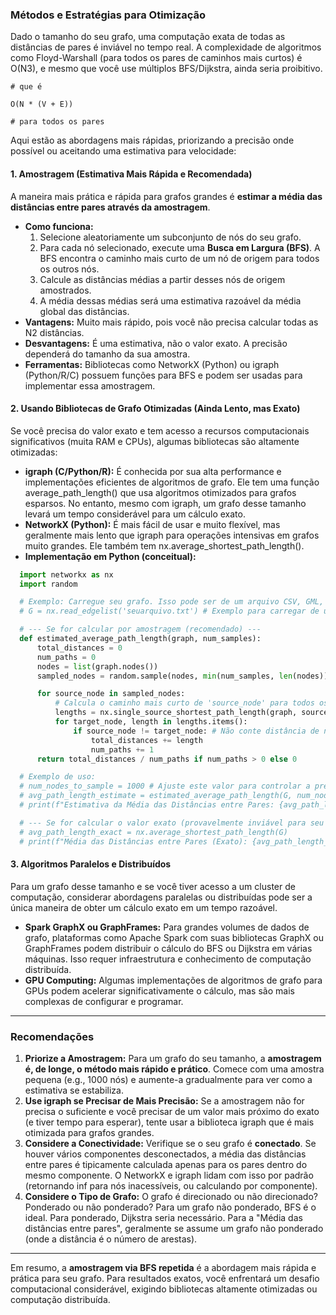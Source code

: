 ### **Métodos e Estratégias para Otimização**

Dado o tamanho do seu grafo, uma computação exata de todas as distâncias de pares é inviável no tempo real. A complexidade de algoritmos como Floyd-Warshall (para todos os pares de caminhos mais curtos) é O(N3), e mesmo que você use múltiplos BFS/Dijkstra, ainda seria proibitivo.

~~~
# que é 

O(N * (V + E))

# para todos os pares
~~~

Aqui estão as abordagens mais rápidas, priorizando a precisão onde possível ou aceitando uma estimativa para velocidade:

#### **1\. Amostragem (Estimativa Mais Rápida e Recomendada)**

A maneira mais prática e rápida para grafos grandes é **estimar a média das distâncias entre pares através da amostragem**.

* **Como funciona:**  
  1. Selecione aleatoriamente um subconjunto de nós do seu grafo.  
  2. Para cada nó selecionado, execute uma **Busca em Largura (BFS)**. A BFS encontra o caminho mais curto de um nó de origem para todos os outros nós.  
  3. Calcule as distâncias médias a partir desses nós de origem amostrados.  
  4. A média dessas médias será uma estimativa razoável da média global das distâncias.  
* **Vantagens:** Muito mais rápido, pois você não precisa calcular todas as N2 distâncias.  
* **Desvantagens:** É uma estimativa, não o valor exato. A precisão dependerá do tamanho da sua amostra.  
* **Ferramentas:** Bibliotecas como NetworkX (Python) ou igraph (Python/R/C) possuem funções para BFS e podem ser usadas para implementar essa amostragem.

#### **2\. Usando Bibliotecas de Grafo Otimizadas (Ainda Lento, mas Exato)**

Se você precisa do valor exato e tem acesso a recursos computacionais significativos (muita RAM e CPUs), algumas bibliotecas são altamente otimizadas:

* **igraph (C/Python/R):** É conhecida por sua alta performance e implementações eficientes de algoritmos de grafo. Ele tem uma função average\_path\_length() que usa algoritmos otimizados para grafos esparsos. No entanto, mesmo com igraph, um grafo desse tamanho levará um tempo considerável para um cálculo exato.  
* **NetworkX (Python):** É mais fácil de usar e muito flexível, mas geralmente mais lento que igraph para operações intensivas em grafos muito grandes. Ele também tem nx.average\_shortest\_path\_length().  
* **Implementação em Python (conceitual):**  
~~~Python  
  import networkx as nx  
  import random

  # Exemplo: Carregue seu grafo. Isso pode ser de um arquivo CSV, GML, etc.  
  # G = nx.read_edgelist('seuarquivo.txt') # Exemplo para carregar de um arquivo de arestas

  # --- Se for calcular por amostragem (recomendado) ---  
  def estimated_average_path_length(graph, num_samples):  
      total_distances = 0  
      num_paths = 0  
      nodes = list(graph.nodes())  
      sampled_nodes = random.sample(nodes, min(num_samples, len(nodes)))

      for source_node in sampled_nodes:  
          # Calcula o caminho mais curto de 'source_node' para todos os outros nós  
          lengths = nx.single_source_shortest_path_length(graph, source_node)  
          for target_node, length in lengths.items():  
              if source_node != target_node: # Não conte distância de nó para ele mesmo  
                  total_distances += length  
                  num_paths += 1  
      return total_distances / num_paths if num_paths > 0 else 0

  # Exemplo de uso:  
  # num_nodes_to_sample = 1000 # Ajuste este valor para controlar a precisão/velocidade  
  # avg_path_length_estimate = estimated_average_path_length(G, num_nodes_to_sample)  
  # print(f"Estimativa da Média das Distâncias entre Pares: {avg_path_length_estimate}")

  # --- Se for calcular o valor exato (provavelmente inviável para seu grafo) ---  
  # avg_path_length_exact = nx.average_shortest_path_length(G)  
  # print(f"Média das Distâncias entre Pares (Exato): {avg_path_length_exact}")
~~~

#### **3\. Algoritmos Paralelos e Distribuídos**

Para um grafo desse tamanho e se você tiver acesso a um cluster de computação, considerar abordagens paralelas ou distribuídas pode ser a única maneira de obter um cálculo exato em um tempo razoável.

* **Spark GraphX ou GraphFrames:** Para grandes volumes de dados de grafo, plataformas como Apache Spark com suas bibliotecas GraphX ou GraphFrames podem distribuir o cálculo do BFS ou Dijkstra em várias máquinas. Isso requer infraestrutura e conhecimento de computação distribuída.  
* **GPU Computing:** Algumas implementações de algoritmos de grafo para GPUs podem acelerar significativamente o cálculo, mas são mais complexas de configurar e programar.

---

### **Recomendações**

1. **Priorize a Amostragem:** Para um grafo do seu tamanho, a **amostragem é, de longe, o método mais rápido e prático**. Comece com uma amostra pequena (e.g., 1000 nós) e aumente-a gradualmente para ver como a estimativa se estabiliza.  
2. **Use igraph se Precisar de Mais Precisão:** Se a amostragem não for precisa o suficiente e você precisar de um valor mais próximo do exato (e tiver tempo para esperar), tente usar a biblioteca igraph que é mais otimizada para grafos grandes.  
3. **Considere a Conectividade:** Verifique se o seu grafo é **conectado**. Se houver vários componentes desconectados, a média das distâncias entre pares é tipicamente calculada apenas para os pares dentro do mesmo componente. O NetworkX e igraph lidam com isso por padrão (retornando inf para nós inacessíveis, ou calculando por componente).  
4. **Considere o Tipo de Grafo:** O grafo é direcionado ou não direcionado? Ponderado ou não ponderado? Para um grafo não ponderado, BFS é o ideal. Para ponderado, Dijkstra seria necessário. Para a "Média das distâncias entre pares", geralmente se assume um grafo não ponderado (onde a distância é o número de arestas).

---

Em resumo, a **amostragem via BFS repetida** é a abordagem mais rápida e prática para seu grafo. Para resultados exatos, você enfrentará um desafio computacional considerável, exigindo bibliotecas altamente otimizadas ou computação distribuída.